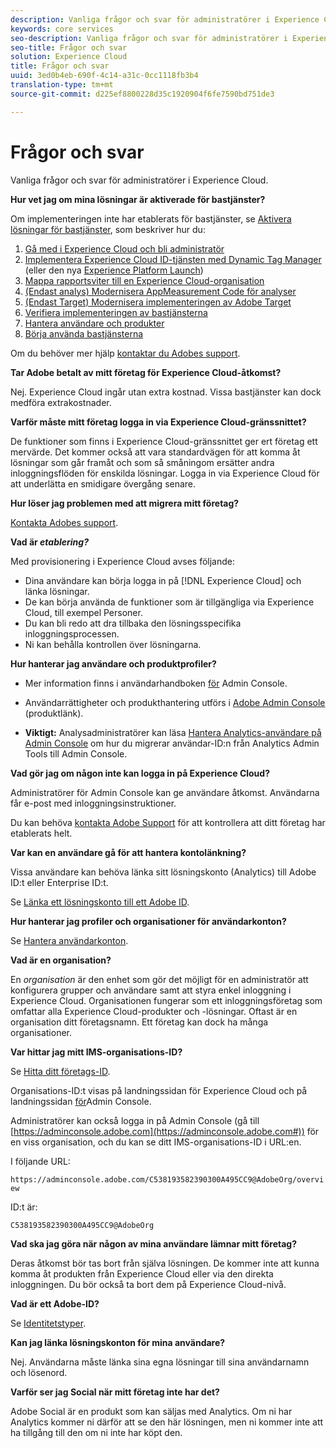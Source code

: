 ```yaml
---
description: Vanliga frågor och svar för administratörer i Experience Cloud.
keywords: core services
seo-description: Vanliga frågor och svar för administratörer i Experience Cloud.
seo-title: Frågor och svar
solution: Experience Cloud
title: Frågor och svar
uuid: 3ed0b4eb-690f-4c14-a31c-0cc1118fb3b4
translation-type: tm+mt
source-git-commit: d225ef8800228d35c1920904f6fe7590bd751de3

---
```



# Frågor och svar

Vanliga frågor och svar för administratörer i Experience Cloud.

**Hur vet jag om mina lösningar är aktiverade för bastjänster?**

Om implementeringen inte har etablerats för bastjänster, se [Aktivera lösningar för bastjänster](../core-services/core-services.md#concept_07ED1D5C64234E77976E6D572E78FB9C), som beskriver hur du:

1. [Gå med i Experience Cloud och bli administratör](../core-services/core-services.md#section_2423F0BD3DF642658103310EE5EA6154)
1. [Implementera Experience Cloud ID-tjänsten med Dynamic Tag Manager](../core-services/core-services.md#section_3C9F6DF37C654D939625BB4D485E4354) (eller den nya [Experience Platform Launch](https://docs.adobe.com/content/help/en/launch/using/intro/get-started/quick-start.html))
1. [Mappa rapportsviter till en Experience Cloud-organisation](../core-services/core-services.md#concept_apg_zq2_rw)
1. [(Endast analys) Modernisera AppMeasurement Code för analyser](../core-services/core-services.md#section_1798D9D0F05C47E29816AC4EEB9A0913)
1. [(Endast Target) Modernisera implementeringen av Adobe Target](../core-services/core-services.md#section_C2F4493C7A36406DAE2266B429A4BD24)
1. [Verifiera implementeringen av bastjänsterna](../core-services/core-services.md#section_E641782A0F4F44AF8C9C91216BE330D5)
1. [Hantera användare och produkter](../core-services/core-services.md#section_B6E95F4E0E12483CB9DA99CBC0C5A4AF)
1. [Börja använda bastjänsterna](../core-services/core-services.md#section_960C06093623462E8EA247B3E97274A1)

Om du behöver mer hjälp [kontaktar du Adobes support](https://helpx.adobe.com/marketing-cloud/contact-support.html).

**Tar Adobe betalt av mitt företag för Experience Cloud-åtkomst?**

Nej. Experience Cloud ingår utan extra kostnad. Vissa bastjänster kan dock medföra extrakostnader.

**Varför måste mitt företag logga in via Experience Cloud-gränssnittet?**

De funktioner som finns i Experience Cloud-gränssnittet ger ert företag ett mervärde. Det kommer också att vara standardvägen för att komma åt lösningar som går framåt och som så småningom ersätter andra inloggningsflöden för enskilda lösningar. Logga in via Experience Cloud för att underlätta en smidigare övergång senare.

**Hur löser jag problemen med att migrera mitt företag?**

[Kontakta Adobes support](https://helpx.adobe.com/marketing-cloud/contact-support.html).

**Vad är _etablering?_**

Med provisionering i Experience Cloud avses följande:

* Dina användare kan börja logga in på [!DNL Experience Cloud] och länka lösningar.
* De kan börja använda de funktioner som är tillgängliga via Experience Cloud, till exempel Personer.
* Du kan bli redo att dra tillbaka den lösningsspecifika inloggningsprocessen.
* Ni kan behålla kontrollen över lösningarna.

**Hur hanterar jag användare och produktprofiler?**

* Mer information finns i användarhandboken [för](https://helpx.adobe.com/enterprise/administering/user-guide.html) Admin Console.

* Användarrättigheter och produkthantering utförs i [Adobe Admin Console](https://adminconsole.adobe.com/enterprise) (produktlänk).

* **Viktigt:** Analysadministratörer kan läsa [Hantera Analytics-användare på Admin Console](https://docs.adobe.com/content/help/en/analytics/admin/user-product-management/user-management/migrate-users/c-migration-tool.html) om hur du migrerar användar-ID:n från Analytics Admin Tools till Admin Console.

**Vad gör jag om någon inte kan logga in på Experience Cloud?**

Administratörer för Admin Console kan ge användare åtkomst. Användarna får e-post med inloggningsinstruktioner.

Du kan behöva [kontakta Adobe Support](https://helpx.adobe.com/marketing-cloud/contact-support.html) för att kontrollera att ditt företag har etablerats helt.

**Var kan en användare gå för att hantera kontolänkning?**

Vissa användare kan behöva länka sitt lösningskonto (Analytics) till Adobe ID:t eller Enterprise ID:t.

Se [Länka ett lösningskonto till ett Adobe ID](../admin-getting-started/organizations.md#task_FD389E78640848919E247AC5E95B8369).

**Hur hanterar jag profiler och organisationer för användarkonton?**

Se [Hantera användarkonton](../admin-getting-started/organizations.md#topic_C31CB834F109465A82ED57FF0563B3F1).

**Vad är en organisation?**

En *organisation* är den enhet som gör det möjligt för en administratör att konfigurera grupper och användare samt att styra enkel inloggning i Experience Cloud. Organisationen fungerar som ett inloggningsföretag som omfattar alla Experience Cloud-produkter och -lösningar. Oftast är en organisation ditt företagsnamn. Ett företag kan dock ha många organisationer.

**Var hittar jag mitt IMS-organisations-ID?**

Se [Hitta ditt företags-ID](organizations.md).

Organisations-ID:t visas på landningssidan för Experience Cloud och på landningssidan [för](https://adminconsole.adobe.com)Admin Console.

Administratörer kan också logga in på Admin Console (gå till [https://adminconsole.adobe.com](https://adminconsole.adobe.com#)) för en viss organisation, och du kan se ditt IMS-organisations-ID i URL:en.

I följande URL:

`https://adminconsole.adobe.com/C538193582390300A495CC9@AdobeOrg/overview`

ID:t är:

`C538193582390300A495CC9@AdobeOrg`

**Vad ska jag göra när någon av mina användare lämnar mitt företag?**

Deras åtkomst bör tas bort från själva lösningen. De kommer inte att kunna komma åt produkten från Experience Cloud eller via den direkta inloggningen. Du bör också ta bort dem på Experience Cloud-nivå.

**Vad är ett Adobe-ID?**

Se [Identitetstyper](https://helpx.adobe.com/enterprise/help/identity.html).

**Kan jag länka lösningskonton för mina användare?**

Nej. Användarna måste länka sina egna lösningar till sina användarnamn och lösenord.

**Varför ser jag Social när mitt företag inte har det?**

Adobe Social är en produkt som kan säljas med Analytics. Om ni har Analytics kommer ni därför att se den här lösningen, men ni kommer inte att ha tillgång till den om ni inte har köpt den.